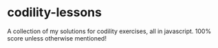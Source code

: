 # codility-lessons
A collection of my solutions for codility exercises, all in javascript. 100% score unless otherwise mentioned!
